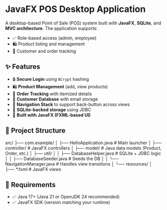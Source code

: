 # JavaFX POS Desktop Application

A desktop-based Point of Sale (POS) system built with **JavaFX**, **SQLite**, and **MVC architecture**. The application supports:

- ✅ Role-based access (admin, employee)
- 🛍️ Product listing and management
- 📝 Customer and order tracking

## ✨ Features

- 🔒 **Secure Login** using `BCrypt` hashing
- 🛍️ **Product Management** (add, view products)
- 📝 **Order Tracking** with itemized details
- 📧 **Customer Database** with email storage
- 🔄 **Navigation Stack** to support back-button across views
- 💾 **SQLite-backed storage** using JDBC
- 🎨 **Built with JavaFX (FXML-based UI)**

## 📁 Project Structure
src/
├── com.example/
│ ├── HelloApplication.java # Main launcher
│ ├── controller/ # JavaFX controllers
│ ├── model/ # Java data models (Product, Order, etc.)
│ ├── util/
│ │ ├── DatabaseHelper.java # SQLite + JDBC logic
│ │ ├── DatabaseSeeder.java # Seeds the DB
│ │ └── NavigationManager.java # Handles view transitions
│ └── resources/
│ ├── *.fxml # JavaFX views


## 📜 Requirements
- ✅ Java 17+ (Java 21 or OpenJDK 24 recommended)
- ✅ JavaFX SDK (version matching your runtime)
